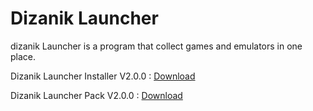 # Dizanik Launcher

dizanik Launcher is a program that collect games and emulators in one place.

Dizanik Launcher Installer V2.0.0 : <a href="https://github.com/ATMFD/Dizanik-Launcher/raw/main/Dizanik%20Launcher%20Installer%20V2.0.1.exe">Download</a>

Dizanik Launcher Pack V2.0.0 : <a href="https://github.com/ATMFD/Dizanik-Launcher/raw/main/Dizanik%20Launcher%20Pack%20V2.0.0.rar">Download</a>
